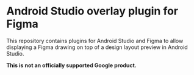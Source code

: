 # Android Studio overlay plugin for Figma

This repository contains plugins for Android Studio and Figma to allow displaying a Figma drawing on top of a design layout preview in Android Studio.

**This is not an officially supported Google product.**